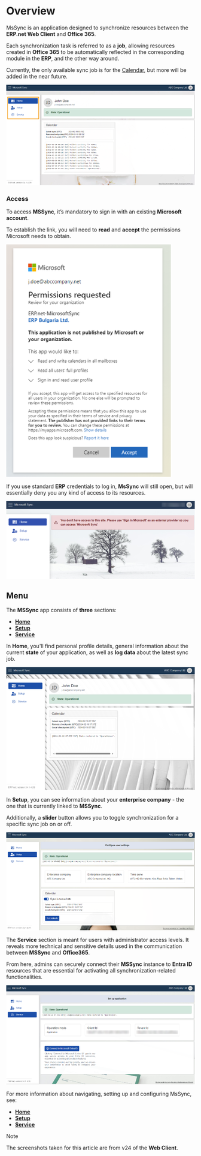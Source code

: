 # Overview

MsSync is an application designed to synchronize resources between the **ERP.net Web Client** and **Office 365**. 

Each synchronization task is referred to as a **job**, allowing resources created in **Office 365** to be automatically reflected in the corresponding module in the **ERP**, and the other way around.

Currently, the only available sync job is for the [Calendar](https://docs.erp.net/webclient/introduction/my-apps/calendar.html), but more will be added in the near future.

![picture](pictures/Overview_view_01_03.png)
 
### Access

To access **MSSync**, it’s mandatory to sign in with an existing **Microsoft account**. 

To establish the link, you will need to **read** and **accept** the permissions Microsoft needs to obtain.

![picture](pictures/Overview_permission_01_03.png)
 
If you use standard **ERP** credentials to log in, **MsSync** will still open, but will essentially deny you any kind of access to its resources. 

![picture](pictures/Overview_error_01_03.png)
 
## Menu

The **MSSync** app consists of **three** sections: 

-	**[Home](https://docs.erp.net/tech/modules/applications/mssync/home.html)**
-	**[Setup](https://docs.erp.net/tech/modules/applications/mssync/setup.html)**
-	**[Service](https://docs.erp.net/tech/modules/applications/mssync/setup.html)**

In **Home**, you'll find personal profile details, general information about the current **state** of your application, as well as **log data** about the latest sync job.

![picture](pictures/Overview_home_01_03.png) 

In **Setup**, you can see information about your **enterprise company** - the one that is currently linked to **MSSync**. 

Additionally, a **slider** button allows you to toggle synchronization for a specific sync job on or off.

 ![picture](pictures/Overview_setup_01_03.png)

The **Service** section is meant for users with administrator access levels. It reveals more technical and sensitive details used in the communication between **MSSync** and **Office365**.

From here, admins can securely connect their **MSSync** instance to **Entra ID** resources that are essential for activating all synchronization-related functionalities. 

![picture](pictures/Overview_service_01_03.png)

For more information about navigating, setting up and configuring MsSync, see:

*	**[Home](https://docs.erp.net/tech/modules/applications/mssync/home.html)**
*	**[Setup](https://docs.erp.net/tech/modules/applications/mssync/setup.html)**
* **[Service](https://docs.erp.net/tech/modules/applications/mssync/setup.html)**

> [!NOTE]
> 
> The screenshots taken for this article are from v24 of the **Web Client**.



